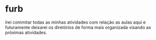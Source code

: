 # furb
Irei commitar todas as minhas atividades com relação as aulas aqui e futuramente deixarei os diretórios de forma mais organizada visando as próximas atividades.
